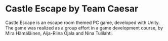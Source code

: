 # Castle Escape by Team Caesar
Castle Escape is an escape room themed PC game, developed with Unity. The game was realized as a group effort in a game development course, by Mira Hämäläinen, Aija-Riina Ojala and Nina Tulilahti.
